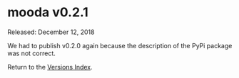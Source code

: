 # mooda v0.2.1

Released: December 12, 2018

We had to publish v0.2.0 again because the description of the PyPi package was not correct.

Return to the [Versions Index](index_versions.md).
